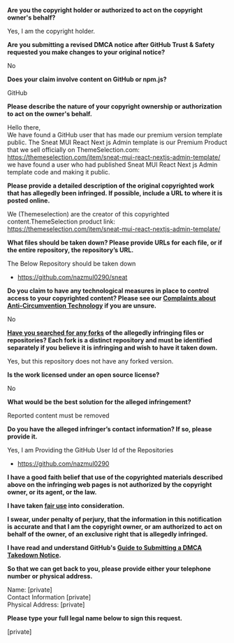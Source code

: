**Are you the copyright holder or authorized to act on the copyright owner's behalf?**

Yes, I am the copyright holder.

**Are you submitting a revised DMCA notice after GitHub Trust & Safety requested you make changes to your original notice?**

No

**Does your claim involve content on GitHub or npm.js?**

GitHub

**Please describe the nature of your copyright ownership or authorization to act on the owner's behalf.**

Hello there,  
We have found a GitHub user that has made our premium version template public. The Sneat MUI React Next js Admin template is our Premium Product that we sell officially on ThemeSelection.com: https://themeselection.com/item/sneat-mui-react-nextjs-admin-template/ we have found a user who had published Sneat MUI React Next js Admin template code and making it public.

**Please provide a detailed description of the original copyrighted work that has allegedly been infringed. If possible, include a URL to where it is posted online.**

We (Themeselection) are the creator of this copyrighted content.ThemeSelection product link: https://themeselection.com/item/sneat-mui-react-nextjs-admin-template/

**What files should be taken down? Please provide URLs for each file, or if the entire repository, the repository’s URL.**

The Below Repository should be taken down  
- https://github.com/nazmul0290/sneat

**Do you claim to have any technological measures in place to control access to your copyrighted content? Please see our <a href="https://docs.github.com/articles/guide-to-submitting-a-dmca-takedown-notice#complaints-about-anti-circumvention-technology">Complaints about Anti-Circumvention Technology</a> if you are unsure.**

No

**<a href="https://docs.github.com/articles/dmca-takedown-policy#b-what-about-forks-or-whats-a-fork">Have you searched for any forks</a> of the allegedly infringing files or repositories? Each fork is a distinct repository and must be identified separately if you believe it is infringing and wish to have it taken down.**

Yes, but this repository does not have any forked version.

**Is the work licensed under an open source license?**

No

**What would be the best solution for the alleged infringement?**

Reported content must be removed

**Do you have the alleged infringer’s contact information? If so, please provide it.**

Yes, I am Providing the GitHub User Id of the Repositories  
- https://github.com/nazmul0290

**I have a good faith belief that use of the copyrighted materials described above on the infringing web pages is not authorized by the copyright owner, or its agent, or the law.**

**I have taken <a href="https://www.lumendatabase.org/topics/22">fair use</a> into consideration.**

**I swear, under penalty of perjury, that the information in this notification is accurate and that I am the copyright owner, or am authorized to act on behalf of the owner, of an exclusive right that is allegedly infringed.**

**I have read and understand GitHub's <a href="https://docs.github.com/articles/guide-to-submitting-a-dmca-takedown-notice/">Guide to Submitting a DMCA Takedown Notice</a>.**

**So that we can get back to you, please provide either your telephone number or physical address.**

Name: [private]  
Contact Information [private]  
Physical Address: [private]  

**Please type your full legal name below to sign this request.**

[private]  
